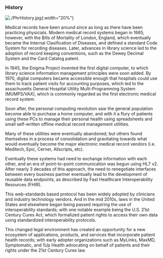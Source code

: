 ### History

![./PhrHistory.jpg](./PhrHistory.jpg){:width="20%"}

Medical records have been around since as long as there have been practicing physicials.  Modern medical record systems began in 1665, however, with the Bills of Mortality of London, England, which eventually became the Internal Clasification of Diseases, and defined a standard Code System for recording diseases.  Later, advances in library science led to the adoption of record keeping conventions, such as the Dewey Decimal System and the Card Catalog patent.   

 In 1945, the Enigma Project invented the first digital computer, to which library science information management principles were soon added.  By 1970, digital computers became accessible enough that hospitals could use them to track patient visits for accounting purposes, which led to the assachusetts General Hospital Utility Multi-Programming System (MUMPS/VAX), which is commonly regarded as the first electronic medical record system.  
 
 Soon after, the personal computing revolution saw the general population become able to purchase a home computer, and with it a flury of patients using these PCs to manage their personal health using spreadsheets and small self-written offline medical record management utilities.    
 
 Many of these utilities were eventually abandoned; but others found themselves in a process of consolidation and gravitating towards what would eventually become the major electronic medical record vendors (i.e. Meditech, Epic, Cerner, Allscripts, etc).
 
 Eventually these systems had need to exchange information with each other, and an era of point-to-point communication was begun using HL7 v2.  After nearly 3 decades of this approach, the need to renegotiate interfaces between every business partner eventually lead to the development of reusable data endpoints, as described by Fast Healthcare Interoperability Resources (FHIR).  
 
 This web-standards based protocol has been widely adopted by clinicians and industry technology vendors.   And in the mid 2010s, laws in the United States and elsewhere began being passed requiring the use of interoperability standards; with one notable example being the U.S. 21st Century Cures Act, which formalized patient rights to access their own data using standardized interoperability protocols.  

 This changed legal environment has created an opportunity for a new ecosystem of applications, products, and services that incorporate patient health records; with early adopter organizations such as MyLinks, MaxMD, Symptomatic, and 1Up Health advocating on behalf of patients and their rights under the 21st Century Cures law.  

